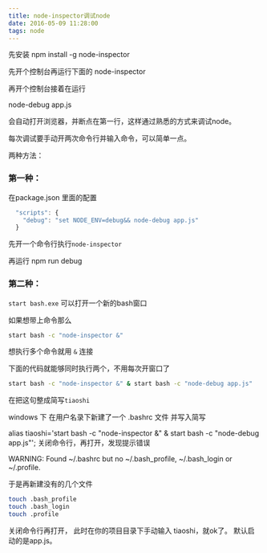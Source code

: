 ```yaml
---
title: node-inspector调试node
date: 2016-05-09 11:28:00
tags: node
---
```



先安装 
npm install -g node-inspector

先开个控制台再运行下面的
node-inspector     

再开个控制台接着在运行

node-debug app.js 

会自动打开浏览器，并断点在第一行，这样通过熟悉的方式来调试node。


每次调试要手动开两次命令行并输入命令，可以简单一点。

两种方法：

### 第一种：

在package.json 里面的配置 
```javascript
  "scripts": {
    "debug": "set NODE_ENV=debug&& node-debug app.js"
  }
```
先开一个命令行执行`node-inspector`

再运行 npm run debug


### 第二种：

`start bash.exe` 可以打开一个新的bash窗口

如果想带上命令那么

```bash
start bash -c "node-inspector &"
```

想执行多个命令就用 `&` 连接

下面的代码就能够同时执行两个，不用每次开窗口了

```bash
start bash -c "node-inspector &" & start bash -c "node-debug app.js"
```

在把这句整成简写`tiaoshi`


windows 下 在用户名录下新建了一个 .bashrc 文件 并写入简写

alias tiaoshi='start bash -c "node-inspector &" & start bash -c "node-debug app.js"';
关闭命令行，再打开，发现提示错误

WARNING: Found ~/.bashrc but no ~/.bash_profile, ~/.bash_login or ~/.profile.

于是再新建没有的几个文件

```bash
touch .bash_profile
touch .bash_login
touch .profile
```

关闭命令行再打开， 此时在你的项目目录下手动输入 tiaoshi，就ok了。 默认启动的是app.js。